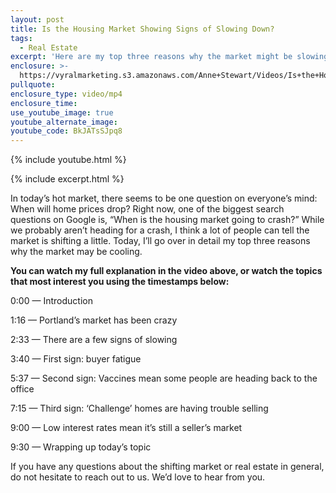 ```yaml
---
layout: post
title: Is the Housing Market Showing Signs of Slowing Down?
tags:
  - Real Estate
excerpt: 'Here are my top three reasons why the market might be slowing down. '
enclosure: >-
  https://vyralmarketing.s3.amazonaws.com/Anne+Stewart/Videos/Is+the+Housing+Market+Showing+Signs+of+Slowing+Down_.mp4
pullquote:
enclosure_type: video/mp4
enclosure_time:
use_youtube_image: true
youtube_alternate_image:
youtube_code: BkJATsSJpq8
---
```

{% include youtube.html %}

{% include excerpt.html %}

In today’s hot market, there seems to be one question on everyone’s mind: When will home prices drop? Right now, one of the biggest search questions on Google is, “When is the housing market going to crash?” While we probably aren’t heading for a crash, I think a lot of people can tell the market is shifting a little. Today, I’ll go over in detail my top three reasons why the market may be cooling.&nbsp;

**You can watch my full explanation in the video above, or watch the topics that most interest you using the timestamps below:**

0:00 — Introduction

1:16 — Portland’s market has been crazy&nbsp;

2:33 — There are a few signs of slowing

3:40 — First sign: buyer fatigue&nbsp;

5:37 — Second sign: Vaccines mean some people are heading back to the office&nbsp;&nbsp;

7:15 — Third sign: ‘Challenge’ homes are having trouble selling

9:00 — Low interest rates mean it’s still a seller’s market

9:30 — Wrapping up today’s topic

If you have any questions about the shifting market or real estate in general, do not hesitate to reach out to us. We’d love to hear from you.
